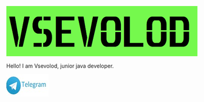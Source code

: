 [![Header](https://github.com/seva998/seva998/blob/main/HEADER.png)](https://vk.com/s.maklashov)

Hello! I am Vsevolod, junior java developer.

[![telegram](https://github.com/seva998/seva998/blob/main/telegram.png)](https://t.me/Vsevolod_the_first)